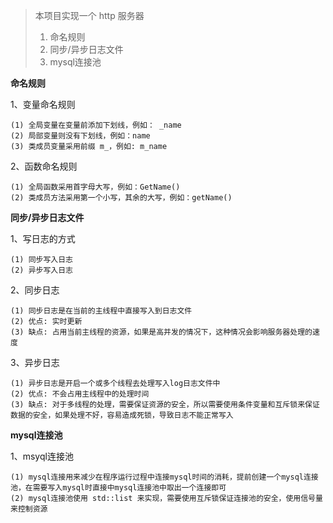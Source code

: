 > 本项目实现一个 http 服务器
> 
> 1. 命名规则
> 2. 同步/异步日志文件
> 3. mysql连接池
> 
**命名规则**

1、变量命名规则
    
    (1) 全局变量在变量前添加下划线，例如： _name
    (2) 局部变量则没有下划线，例如：name
    (3) 类成员变量采用前缀 m_，例如: m_name
2、函数命名规则
    
    (1) 全局函数采用首字母大写，例如：GetName()
    (2) 类成员方法采用第一个小写，其余的大写，例如：getName()


**同步/异步日志文件**

1、写日志的方式

    (1) 同步写入日志
    (2) 异步写入日志

2、同步日志

    (1) 同步日志是在当前的主线程中直接写入到日志文件
    (2) 优点: 实时更新
    (3) 缺点: 占用当前主线程的资源，如果是高并发的情况下，这种情况会影响服务器处理的速度

3、异步日志

    (1) 异步日志是开启一个或多个线程去处理写入log日志文件中
    (2) 优点: 不会占用主线程中的处理时间
    (3) 缺点: 对于多线程的处理，需要保证资源的安全，所以需要使用条件变量和互斥锁来保证数据的安全，如果处理不好，容易造成死锁，导致日志不能正常写入

**mysql连接池**

1、msyql连接池
    
    (1) mysql连接用来减少在程序运行过程中连接mysql时间的消耗，提前创建一个mysql连接池，在需要写入mysql时直接中mysql连接池中取出一个连接即可
    (2) mysql连接池使用 std::list 来实现，需要使用互斥锁保证连接池的安全，使用信号量来控制资源

